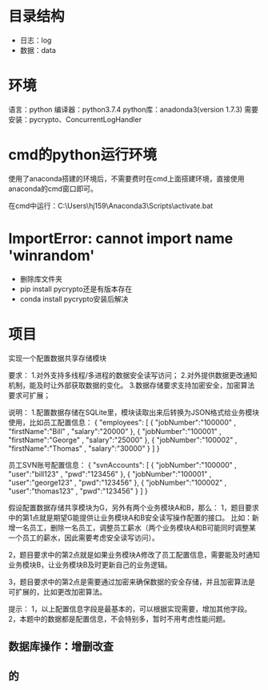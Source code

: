 # 目录结构
- 日志：log
- 数据：data


# 环境
语言：python
编译器：python3.7.4
python库：anadonda3(version 1.7.3)
需要安装：pycrypto、ConcurrentLogHandler


# cmd的python运行环境
使用了anaconda搭建的环境后，不需要费时在cmd上面搭建环境，直接使用anaconda的cmd窗口即可。

在cmd中运行：C:\Users\hj159\Anaconda3\Scripts\activate.bat


# ImportError: cannot import name 'winrandom'
- 删除库文件夹
- pip install pycrypto还是有版本存在
- conda install pycrypto安装后解决



# 项目

实现一个配置数据共享存储模块

要求：
1.对外支持多线程/多进程的数据安全读写访问；
2.对外提供数据更改通知机制，能及时让外部获取数据的变化。
3.数据存储要求支持加密安全，加密算法要求可扩展；

说明：
1.配置数据存储在SQLite里，模块读取出来后转换为JSON格式给业务模块使用，比如员工配置信息：
{
"employees": [
{ "jobNumber":"100000" , "firstName":"Bill" , "salary":"20000" },
{ "jobNumber":"100001" , "firstName":"George" , "salary":"25000" },
{ "jobNumber":"100002" , "firstName":"Thomas" , "salary":"30000" }
]
}

员工SVN账号配置信息：
{
"svnAccounts": [
{ "jobNumber":"100000" , "user":"bill123" , "pwd":"123456" },
{ "jobNumber":"100001" , "user":"george123" , "pwd":"123456" },
{ "jobNumber":"100002" , "user":"thomas123" , "pwd":"123456" }
]
}

假设配置数据存储共享模块为G，另外有两个业务模块A和B，那么：
1，题目要求中的第1点就是期望G能提供让业务模块A和B安全读写操作配置的接口。
比如：新增一名员工，删除一名员工，调整员工薪水（两个业务模块A和B可能同时调整某一个员工的薪水，因此需要考虑安全读写访问）。

2，题目要求中的第2点就是如果业务模块A修改了员工配置信息，需要能及时通知业务模块B，让业务模块B及时更新自己的业务逻辑。

3，题目要求中的第2点是需要通过加密来确保数据的安全存储，并且加密算法是可扩展的，比如更改加密算法。

提示：
1，以上配置信息字段是最基本的，可以根据实现需要，增加其他字段。
2，本题中的数据都是配置信息，不会特别多，暂时不用考虑性能问题。



## 数据库操作：增删改查

## 的




